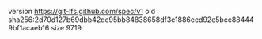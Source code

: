 version https://git-lfs.github.com/spec/v1
oid sha256:2d70d127b69dbb42dc95bb84838658df3e1886eed92e5bcc884449bf1acaeb16
size 9719
